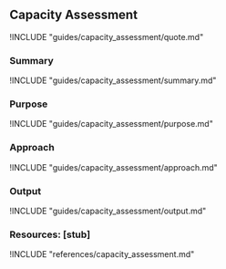 ## Capacity Assessment

!INCLUDE "guides/capacity_assessment/quote.md"

### Summary

!INCLUDE "guides/capacity_assessment/summary.md"

### Purpose

!INCLUDE "guides/capacity_assessment/purpose.md"

### Approach

!INCLUDE "guides/capacity_assessment/approach.md"

### Output

!INCLUDE "guides/capacity_assessment/output.md"

### Resources: [stub]

!INCLUDE "references/capacity_assessment.md"
